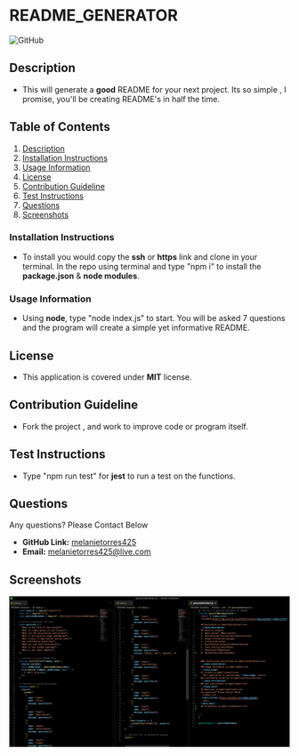 # README_GENERATOR

![GitHub](https://img.shields.io/github/license/melanietorres425/README_GENERATOR)

## Description <a name="description"></a>

- This will generate a **good** README for your next project. Its so simple , I promise, you'll be creating README's in half the time.

## Table of Contents

1. [Description](#Description)
2. [Installation Instructions](#Installation)
3. [Usage Information](#usage)
4. [License](#license)
5. [Contribution Guideline](#contributing)
6. [Test Instructions](#test)
7. [Questions](#questions)
8. [Screenshots](#screenshots)

### Installation Instructions <a name="installation"></a>

- To install you would copy the **ssh** or **https** link and clone in your terminal. In the repo using terminal and type "npm i" to install the **package.json** & **node modules**.

### Usage Information <a name="Usage"></a>

- Using **node**, type "node index.js" to start. You will be asked 7 questions and the program will create a simple yet informative README.

## License <a name="license"></a>

- This application is covered under **MIT** license.

## Contribution Guideline <a name="contribution"></a>

- Fork the project , and work to improve code or program itself.

## Test Instructions <a name="tests"></a>

- Type "npm run test" for **jest** to run a test on the functions.

## Questions <a name="questions"></a>

Any questions? Please Contact Below

- **GitHub Link:**
  [melanietorres425](https://github.com/melanietorres425)
- **Email:**
  melanietorres425@live.com

## Screenshots <a name="screenshots"></a>

![](././Develop/screenshots/Screenshot1.png)
